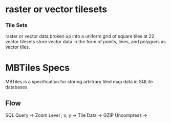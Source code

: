 
# raster or vector tilesets
### Tile Sets
raster or vector data broken up into a uniform grid of square tiles at 22
vector tilesets store vector data in the form of points, lines, and polygons as vector tiles.

# MBTiles Specs
MBTiles is a specification for storing arbitrary tiled map data in SQLite databases


## Flow
SQL Query -> Zoom Level , x, y
          -> Tile Data -> GZIP Uncompress -> 
